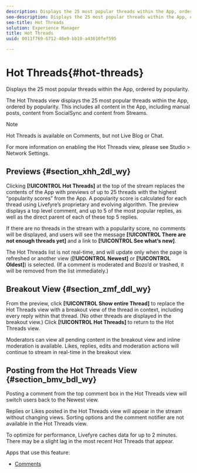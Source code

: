 ```yaml
---
description: Displays the 25 most popular threads within the App, ordered by popularity.
seo-description: Displays the 25 most popular threads within the App, ordered by popularity.
seo-title: Hot Threads
solution: Experience Manager
title: Hot Threads
uuid: 0011f769-6712-48e9-bb10-a43610fef595

---
```


# Hot Threads{#hot-threads}

Displays the 25 most popular threads within the App, ordered by popularity.

The Hot Threads view displays the 25 most popular threads within the App, ordered by popularity. This includes all content in the App, including manual posts, content from SocialSync and content from Streams.

>[!NOTE]
>
>Hot Threads is available on Comments, but not Live Blog or Chat.

For more information on enabling the Hot Threads view, please see Studio > Network Settings.

## Previews {#section_xhh_2dl_wy}

Clicking **[!UICONTROL Hot Threads]** at the top of the stream replaces the contents of the App with previews of up to 25 threads with the highest “popularity scores” from the App. A popularity score is calculated for each thread using Livefyre’s proprietary and evolving algorithm. The preview displays a top level comment, and up to 5 of the most popular replies, as well as the direct parent of each of these top 5 replies.

If there are no threads in the stream with a popularity score, no comments will be displayed, and users will see the message **[!UICONTROL There are not enough threads yet]** and a link to **[!UICONTROL See what’s new]**.

The Hot Threads list is not real-time, and will update only when the page is refreshed or another view (**[!UICONTROL Newest]** or **[!UICONTROL Oldest]**) is selected. (If a comment is moderated and Bozo’d or trashed, it will be removed from the list immediately.)

## Breakout View {#section_zmf_ddl_wy}

From the preview, click **[!UICONTROL Show entire Thread]** to replace the Hot Threads view with a breakout view of the thread in context, including every reply within that thread. (No other threads are displayed in the breakout view.) Click **[!UICONTROL Hot Threads]** to return to the Hot Threads view.

Moderators can view all pending content in the breakout view and inline moderation is available. Likes, replies, edits and moderation actions will continue to stream in real-time in the breakout view.

## Posting from the Hot Threads View {#section_bmv_bdl_wy}

Posting a comment from the top comment box in the Hot Threads view will switch users back to the Newest view.

Replies or Likes posted in the Hot Threads view will appear in the stream without changing views. Sorting options and the comment notifier are not available in the Hot Threads view.

To optimize for performance, Livefyre caches data for up to 2 minutes. There may be a slight lag in the most recent Hot Threads that appear.



Apps that use this feature:

* [Comments](/help/using/c-about-apps/c-comments/c-comments.md)

